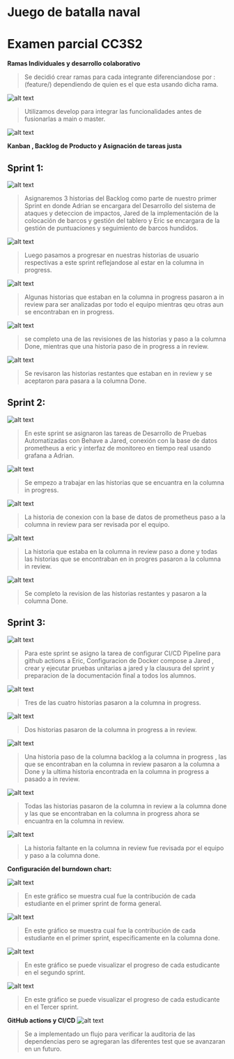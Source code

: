 # Juego de batalla naval
# Examen parcial CC3S2


**Ramas Individuales y desarrollo colaborativo**

>Se decidió crear ramas para cada integrante diferenciandose por : (feature/<nombre>) dependiendo de quien es el que esta usando dicha rama.

![alt text](imagenes/image-1.png)

>Utilizamos develop para integrar las funcionalidades antes de fusionarlas a main o master.

![alt text](imagenes/image.png)

**Kanban , Backlog de Producto y Asignación de tareas justa**

## **Sprint 1:**

![alt text](imagenes/sprint1_1.png)

>Asignaremos 3 historias del Backlog como parte de nuestro primer Sprint en donde Adrian se encargara del Desarrollo del sistema de ataques y deteccion de impactos, Jared de la implementación de la colocación de barcos y gestión del tablero y Eric se encargara de la gestión de puntuaciones y seguimiento de barcos hundidos.

![alt text](imagenes/sprint1_2.png)

>Luego pasamos a progresar en nuestras historias de usuario respectivas a este sprint reflejandose al estar en la columna in progress.

![alt text](imagenes/sprint1_3.png)

>Algunas historias que estaban en la columna in progress pasaron a in review para ser analizadas por todo el equipo mientras qeu otras aun se encontraban en in progress. 

![alt text](imagenes/sprint1_4.png)

>se completo una de las revisiones de las historias y paso a la columna Done,  mientras que una historia paso de in progress a in review.

![alt text](imagenes/sprint1_5.png)

>Se revisaron las historias restantes que estaban en in review y se aceptaron para pasara a la columna Done.

## **Sprint 2:**

![alt text](imagenes/sprint2_1.png)

>En este sprint se asignaron las tareas de Desarrollo de Pruebas Automatizadas con Behave a Jared, conexión con la base de datos prometheus a eric y interfaz de monitoreo en tiempo real usando grafana a Adrian.

![alt text](imagenes/sprint2_2.png)

>Se empezo a trabajar en las historias que se encuantra en la columna in progress.

![alt text](imagenes/sprint2_3.png)

>La historia de conexion con la base de datos de prometheus paso a la columna in review para ser revisada por el equipo.

![alt text](imagenes/sprint2_4.png)

>La historia que estaba en la columna in review paso a done y todas las historias que se encontraban en in progres pasaron a la columna in review.

![alt text](imagenes/sprint2_5.png)

>Se completo la revision de las historias restantes y pasaron a la columna Done.

## **Sprint 3:**

![alt text](imagenes/sprint3_1.png)

>Para este sprint se asigno la tarea de configurar CI/CD Pipeline para github actions a Eric, Configuracion de Docker compose a Jared , crear y ejecutar pruebas unitarias a jared y la clausura del sprint y preparacion de la documentación final a todos los alumnos.

![alt text](imagenes/sprint3_2.png)

>Tres de las cuatro historias pasaron a la columna in progress.

![alt text](imagenes/sprint3_3.png)

>Dos historias pasaron de la columna in progress a in review.

![alt text](imagenes/sprint3_4.png)

>Una historia paso de la columna backlog a la columna in progress , las que se encontraban en la columna in review pasaron a la columna a Done y la ultima historia encontrada en la columna in progress a pasado a in review.

![alt text](imagenes/sprint3_5.png)

>Todas las historias pasaron de la columna in review a la columna done y las que se encontraban en la columna in progress ahora se encuantra en la columna in review.

![alt text](imagenes/sprint3_6.png)

>La historia faltante en la columna in review fue revisada por el equipo y paso a la columna done.

**Configuración del burndown chart:**

![alt text](imagenes/burndown_sprint1_1.png)

>En este gráfico se muestra cual fue la contribución de cada estudiante en el primer sprint de forma general.

![alt text](imagenes/burndown_sprint1_2.png)

>En este gráfico se muestra cual fue la contribución de cada estudiante en el primer sprint, especificamente en la columna done.

![alt text](imagenes/burnchar1_sprint3.png)

>En este gráfico se puede visualizar el progreso de cada estudicante en el segundo sprint.

![alt text](imagenes/burnchar2_spring3.png)

>En este gráfico se puede visualizar el progreso de cada estudicante en el Tercer sprint.

**GitHub actions y CI/CD**
![alt text](imagenes/image-2.png)

>Se a implementado un flujo para verificar la auditoria de las dependencias pero se agregaran las diferentes test que se avanzaran en un futuro.
